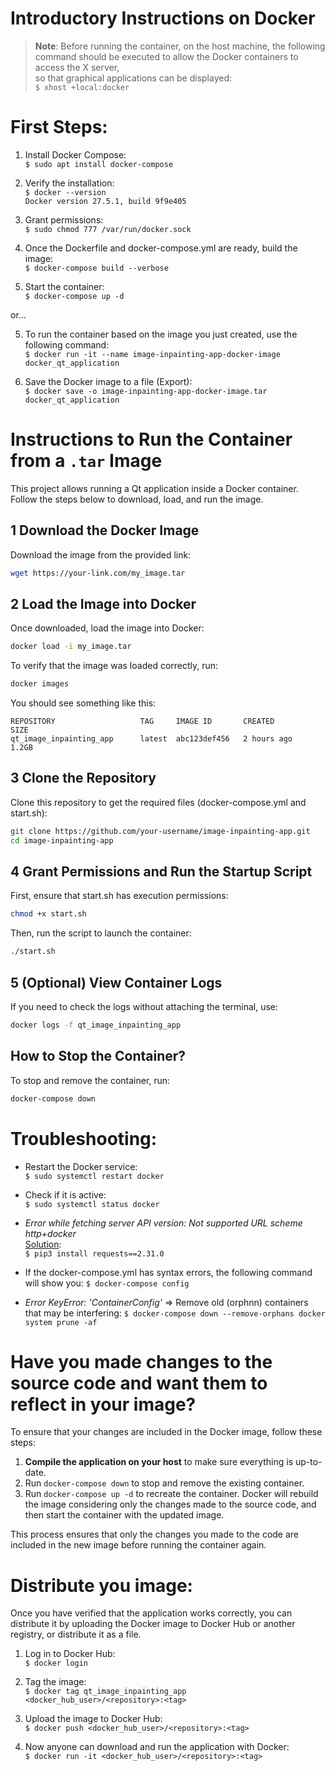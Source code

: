 # Introductory Instructions on Docker

> **Note**: Before running the container, on the host machine, the following  
> command should be executed to allow the Docker containers to access the X server,  
> so that graphical applications can be displayed:  
> `$ xhost +local:docker`

# First Steps:
1. Install Docker Compose:  
   `$ sudo apt install docker-compose`
   
2. Verify the installation:  
   `$ docker --version`  
   `Docker version 27.5.1, build 9f9e405`

3. Grant permissions:  
   `$ sudo chmod 777 /var/run/docker.sock`

4. Once the Dockerfile and docker-compose.yml are ready, build the image:  
   `$ docker-compose build --verbose`

5. Start the container:  
   `$ docker-compose up -d`

or...

5. To run the container based on the image you just created, use the following command:  
   `$ docker run -it --name image-inpainting-app-docker-image docker_qt_application`

6. Save the Docker image to a file (Export):  
   `$ docker save -o image-inpainting-app-docker-image.tar docker_qt_application`
   
# Instructions to Run the Container from a `.tar` Image

This project allows running a Qt application inside a Docker container. Follow the steps below to download, load, and run the image.

## **1 Download the Docker Image**
Download the image from the provided link:  
```bash
wget https://your-link.com/my_image.tar
```

## **2 Load the Image into Docker**
Once downloaded, load the image into Docker:
```bash
docker load -i my_image.tar
```
To verify that the image was loaded correctly, run:
```bash
docker images
```
You should see something like this:
```nginx
REPOSITORY                   TAG     IMAGE ID       CREATED        SIZE
qt_image_inpainting_app      latest  abc123def456   2 hours ago    1.2GB

```

## **3 Clone the Repository**
Clone this repository to get the required files (docker-compose.yml and start.sh):
```bash
git clone https://github.com/your-username/image-inpainting-app.git
cd image-inpainting-app
```

## **4 Grant Permissions and Run the Startup Script**
First, ensure that start.sh has execution permissions:
```bash
chmod +x start.sh
```
Then, run the script to launch the container:
```bash
./start.sh
```

## **5 (Optional) View Container Logs**
If you need to check the logs without attaching the terminal, use:
```bash
docker logs -f qt_image_inpainting_app
```
## How to Stop the Container?
To stop and remove the container, run:
```bash
docker-compose down
```

# Troubleshooting:
- Restart the Docker service:  
   `$ sudo systemctl restart docker`

- Check if it is active:  
   `$ sudo systemctl status docker`

- _Error while fetching server API version: Not supported URL scheme http+docker_  
  [Solution](https://stackoverflow.com/questions/64952238/docker-errors-dockerexception-error-while-fetching-server-api-version?page=1&tab=scoredesc#tab-top):  
  `$ pip3 install requests==2.31.0`

- If the docker-compose.yml has syntax errors, the following command will show you:
   `$ docker-compose config`

- _Error KeyError: 'ContainerConfig'_ => Remove old (orphnn) containers that may be interfering:
   `$ docker-compose down --remove-orphans
      docker system prune -af
   `
# Have you made changes to the source code and want them to reflect in your image?

To ensure that your changes are included in the Docker image, follow these steps:
1. **Compile the application on your host** to make sure everything is up-to-date.
2. Run `docker-compose down` to stop and remove the existing container.
3. Run `docker-compose up -d` to recreate the container. Docker will rebuild the image considering only the changes made to the source code, and then start the container with the updated image.

This process ensures that only the changes you made to the code are included in the new image before running the container again.

# Distribute you image:
Once you have verified that the application works correctly, you can distribute it by uploading the Docker image to Docker Hub or another registry, or distribute it as a file.  

1. Log in to Docker Hub:  
   `$ docker login`

2. Tag the image:  
   `$ docker tag qt_image_inpainting_app <docker_hub_user>/<repository>:<tag>`

3. Upload the image to Docker Hub:  
   `$ docker push <docker_hub_user>/<repository>:<tag>`

4. Now anyone can download and run the application with Docker:  
   `$ docker run -it <docker_hub_user>/<repository>:<tag>`

